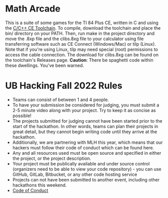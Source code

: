 # Math Arcade
This is a suite of some games for the TI 84 Plus CE, written in C and using the [C/C++ CE Toolchain](https://github.com/CE-Programming/toolchain).
To compile, download the toolchain and place the bin/ directory on your PATH. Then, run make in the project directory and move the .8xp file and the clibs.8xg file to your calculator using file transferring software such as CE Connect (Windows/Mac) or tilp (Linux). Note that if you're using Linux, tilp may need special (root) permissions to access the cable connection.
The download for clibs.8xg can be found on the toolchain's Releases page.
**Caution**: There be spaghetti code within these dwellings. You've been warned.
# UB Hacking Fall 2022 Rules 
- Teams can consist of between 1 and 4 people.
- To have your submission be considered for judging, you must submit a 2-5 minute video along with your project. Try to keep it as concise as possible!
- The projects submitted for judging cannot have been started prior to the start of the hackathon. In other words, teams can plan their projects in great detail, but they cannot begin writing code until they arrive at the hackathon.
- Additionally, we are partnering with MLH this year, which means that our hackers must follow their code of conduct which can be found here.
- Any and all resources used must be open source and specified in either the project, or the project description.
- Your project must be publically available and under source control (organizers need to be able to view your code repository) -  you can use GitHub, GitLab, Bitbucket, or any other code hosting service
- Projects can not have been submitted to another event, including other hackathons this weekend.
- [Code of Conduct](https://drive.google.com/file/d/1RH_TtRu6EOHSbOoiSj2h1Q4jswtVILzE/view)
